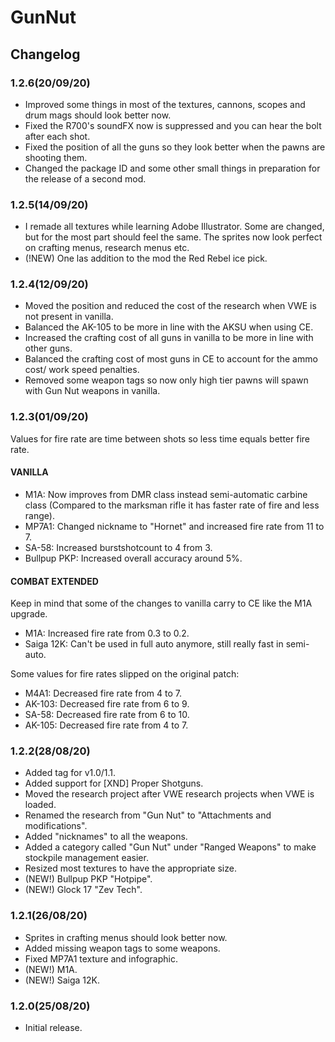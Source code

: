 # GunNut

## Changelog

### 1.2.6(20/09/20)
- Improved some things in most of the textures, cannons, scopes and drum mags should look better now.
- Fixed the R700's soundFX now is suppressed and you can hear the bolt after each shot.
- Fixed the position of all the guns so they look better when the pawns are shooting them.
- Changed the package ID and some other small things in preparation for the release of a second mod. 

### 1.2.5(14/09/20)
- I remade all textures while learning Adobe Illustrator. Some are changed, but for the most part should feel the same. The sprites now look perfect on crafting menus, research menus etc.
- (!NEW) One las addition to the mod the Red Rebel ice pick.

### 1.2.4(12/09/20)
- Moved the position and reduced the cost of the research when VWE is not present in vanilla.
- Balanced the AK-105 to be more in line with the AKSU when using CE.
- Increased the crafting cost of all guns in vanilla to be more in line with other guns.
- Balanced the crafting cost of most guns in CE to account for the ammo cost/ work speed penalties.
- Removed some weapon tags so now only high tier pawns will spawn with Gun Nut weapons in vanilla.

### 1.2.3(01/09/20)
Values for fire rate are time between shots so less time equals better fire rate.

#### VANILLA

- M1A: Now improves from DMR class instead semi-automatic carbine class (Compared to the marksman rifle it has faster rate of fire and less range).
- MP7A1: Changed nickname to "Hornet" and increased fire rate from 11 to 7.
- SA-58: Increased burstshotcount to 4 from 3.
- Bullpup PKP: Increased overall accuracy around 5%.

#### COMBAT EXTENDED

Keep in mind that some of the changes to vanilla carry to CE like the M1A upgrade.

- M1A: Increased fire rate from 0.3 to 0.2.
- Saiga 12K: Can't be used in full auto anymore, still really fast in semi-auto.

Some values for fire rates slipped on the original patch:

- M4A1: Decreased fire rate from 4 to 7.
- AK-103: Decreased fire rate from 6 to 9.
- SA-58: Decreased fire rate from 6 to 10.
- AK-105: Decreased fire rate from 4 to 7.

### 1.2.2(28/08/20)
- Added tag for v1.0/1.1.
- Added support for [XND] Proper Shotguns.
- Moved the research project after VWE research projects when VWE is loaded.
- Renamed the research from "Gun Nut" to "Attachments and modifications".
- Added "nicknames" to all the weapons.
- Added a category called "Gun Nut" under "Ranged Weapons" to make stockpile management easier.
- Resized most textures to have the appropriate size.
- (NEW!) Bullpup PKP "Hotpipe".
- (NEW!) Glock 17 "Zev Tech".

### 1.2.1(26/08/20)
- Sprites in crafting menus should look better now.
- Added missing weapon tags to some weapons.
- Fixed MP7A1 texture and infographic.
- (NEW!) M1A.
- (NEW!) Saiga 12K.

### 1.2.0(25/08/20)
- Initial release.